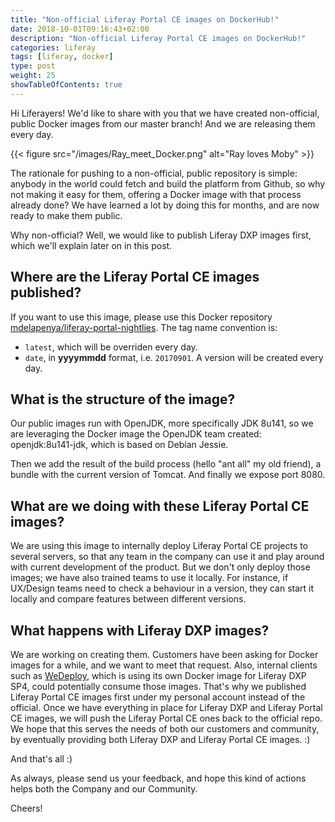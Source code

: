 ```yaml
---
title: "Non-official Liferay Portal CE images on DockerHub!"
date: 2018-10-01T09:16:43+02:00
description: "Non-official Liferay Portal CE images on DockerHub!"
categories: liferay
tags: [liferay, docker]
type: post
weight: 25
showTableOfContents: true
---
```


Hi Liferayers! We'd like to share with you that we have created non-official, public Docker images from our master branch! And we are releasing them every day.

{{< figure src="/images/Ray_meet_Docker.png" alt="Ray loves Moby" >}}

The rationale for pushing to a non-official, public repository is simple: anybody in the world could fetch and build the platform from Github, so why not making it easy for them, offering a Docker image with that process already done? We have learned a lot by doing this for months, and are now ready to make them public.

Why non-official? Well, we would like to publish Liferay DXP images first, which we'll explain later on in this post.

## Where are the Liferay Portal CE images published?

If you want to use this image, please use this Docker repository [mdelapenya/liferay-portal-nightlies](https://hub.docker.com/r/mdelapenya/liferay-portal-nightlies/). The tag name convention is:

- `latest`, which will be overriden every day.
- `date`, in **yyyymmdd** format, i.e. `20170901`. A version will be created every day.

## What is the structure of the image?

Our public images run with OpenJDK, more specifically JDK 8u141, so we are leveraging the Docker image the OpenJDK team created: openjdk:8u141-jdk, which is based on Debian Jessie.
 
Then we add the result of the build process (hello "ant all" my old friend), a bundle with the current version of Tomcat. And finally we expose port 8080.
 
## What are we doing with these Liferay Portal CE images?

We are using this image to internally deploy Liferay Portal CE projects to several servers, so that any team in the company can use it and play around with current development of the product. But we don't only deploy those images; we have also trained teams to use it locally. For instance, if UX/Design teams need to check a behaviour in a version, they can start it locally and compare features between different versions.

## What happens with Liferay DXP images?

We are working on creating them. Customers have been asking for Docker images for a while, and we want to meet that request. Also, internal clients such as [WeDeploy](https://wedeploy.com/), which is using its own Docker image for Liferay DXP SP4, could potentially consume those images. That's why we published Liferay Portal CE images first under my personal account instead of the official. Once we have everything in place for Liferay DXP and Liferay Portal CE images, we will push the Liferay Portal CE ones back to the official repo. We hope that this serves the needs of both our customers and community, by eventually providing both Liferay DXP and Liferay Portal CE images. :)

And that's all :)

As always, please send us your feedback, and hope this kind of actions helps both the Company and our Community.

Cheers!
